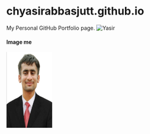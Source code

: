 # chyasirabbasjutt.github.io
My Personal GitHub Portfolio page.
![Yasir](/img/img/YASIR.jpg)

#### Image me

<img width="120" height="200" src="img/YASIR.jpg">

